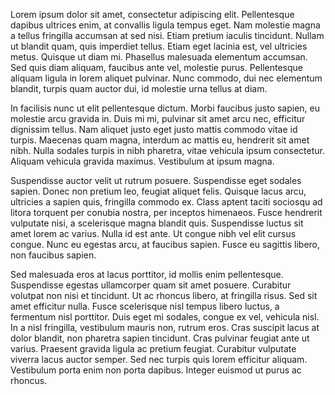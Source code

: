 <p>Lorem ipsum dolor sit amet, consectetur adipiscing elit. Pellentesque dapibus ultrices enim, at convallis ligula tempus eget. Nam molestie magna a tellus fringilla accumsan at sed nisi. Etiam pretium iaculis tincidunt. Nullam ut blandit quam, quis imperdiet tellus. Etiam eget lacinia est, vel ultricies metus. Quisque ut diam mi. Phasellus malesuada elementum accumsan. Sed quis diam aliquam, faucibus ante vel, molestie purus. Pellentesque aliquam ligula in lorem aliquet pulvinar. Nunc commodo, dui nec elementum blandit, turpis quam auctor dui, id molestie urna tellus at diam.

In facilisis nunc ut elit pellentesque dictum. Morbi faucibus justo sapien, eu molestie arcu gravida in. Duis mi mi, pulvinar sit amet arcu nec, efficitur dignissim tellus. Nam aliquet justo eget justo mattis commodo vitae id turpis. Maecenas quam magna, interdum ac mattis eu, hendrerit sit amet nibh. Nulla sodales turpis in nibh pharetra, vitae vehicula ipsum consectetur. Aliquam vehicula gravida maximus. Vestibulum at ipsum magna.

Suspendisse auctor velit ut rutrum posuere. Suspendisse eget sodales sapien. Donec non pretium leo, feugiat aliquet felis. Quisque lacus arcu, ultricies a sapien quis, fringilla commodo ex. Class aptent taciti sociosqu ad litora torquent per conubia nostra, per inceptos himenaeos. Fusce hendrerit vulputate nisi, a scelerisque magna blandit quis. Suspendisse luctus sit amet lorem ac varius. Nulla id est ante. Ut congue nibh vel elit cursus congue. Nunc eu egestas arcu, at faucibus sapien. Fusce eu sagittis libero, non faucibus sapien.

Sed malesuada eros at lacus porttitor, id mollis enim pellentesque. Suspendisse egestas ullamcorper quam sit amet posuere. Curabitur volutpat non nisi et tincidunt. Ut ac rhoncus libero, at fringilla risus. Sed sit amet efficitur nulla. Fusce scelerisque nisl tempus libero luctus, a fermentum nisl porttitor. Duis eget mi sodales, congue ex vel, vehicula nisl. In a nisl fringilla, vestibulum mauris non, rutrum eros. Cras suscipit lacus at dolor blandit, non pharetra sapien tincidunt. Cras pulvinar feugiat ante ut varius. Praesent gravida ligula ac pretium feugiat. Curabitur vulputate viverra lacus auctor semper. Sed nec turpis quis lorem efficitur aliquam. Vestibulum porta enim non porta dapibus. Integer euismod ut purus ac rhoncus.</p>
